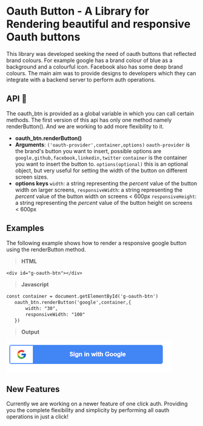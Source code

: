 # Oauth Button - A Library for Rendering beautiful and responsive Oauth buttons

This library was developed seeking the need of oauth buttons that reflected brand colours. For example google has a brand colour of blue as a background and a colourful icon. Facebook also has some deep brand colours. The main aim was to provide designs to developers which they can integrate with a backend server to perform auth operations.

## API 🚀

The oauth_btn is provided as a global variable in which you can call certain methods. The first version of this api has only one method namely renderButton(). And we are working to add more flexibility to it.

- **oauth_btn.renderButton()**
- **Arguments**: `('oauth-provider',container,options)`
	`oauth-provider` is the brand's button you want to insert, possible options are `google,github,facebook,linkedin,twitter`
	`container` is the container you want to insert the button to.
	`options(optional)` this is an optional object, but very useful for setting the width of the button on different screen sizes.
- **options keys**
	`width`: a string representing the *percent* value of the button width on larger screens,
	`responsiveWidth`: a string representing the  *percent* value of the button width on screens < 600px
	`responsiveHeight`: a string representing the  *percent* value of the button height on screens < 600px


## Examples

The following example shows how to render a responsive google button using the renderButton method.

> **HTML**

```
<div id="g-oauth-btn"></div>
```

> **Javascript**

```
const container = document.getElementById('g-oauth-btn')
   oauth_btn.renderButton('google',container,{
       width: "30",
       responsiveWidth: "100"
   })
```

> **Output**

![Exammple output from the library](/screenshots/example2.png)

## New Features

Currently we are working on a newer feature of one click auth. Providing you the complete flexibility and simplicity by performing all oauth operations in just a click! 
